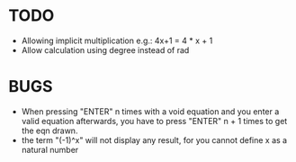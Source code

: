 TODO
===========
- Allowing implicit multiplication e.g.: 4x+1 = 4 * x + 1
- Allow calculation using degree instead of rad

BUGS
========
- When pressing "ENTER" n times with a void equation and you enter a valid equation afterwards, you have to press "ENTER" n + 1 times to get the eqn drawn.
- the term "(-1)^x" will not display any result, for you cannot define x as a natural number


